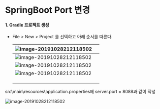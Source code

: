 # SpringBoot Port 변경



#### 1. Gradle 프로젝트 생성

- File > New > Project 를 선택하고 아래 순서를 따른다.

  | ![image-20191028212118502](https://github.com/Yujaehyeong/SpringBoot-with-IntelliJ/blob/master/%EC%9D%B4%EB%AF%B8%EC%A7%80/springboot/%EC%8A%A4%ED%94%84%EB%A7%81%EB%B6%80%ED%8A%B8%ED%94%84%EB%A1%9C%EC%A0%9D%ED%8A%B8%EC%83%9D%EC%84%B11.PNG) |      |
  | ---------------------------- | ---- |
  | ![image-20191028212118502](https://github.com/Yujaehyeong/SpringBoot-with-IntelliJ/blob/master/%EC%9D%B4%EB%AF%B8%EC%A7%80/springboot/%EC%8A%A4%ED%94%84%EB%A7%81%EB%B6%80%ED%8A%B8%ED%94%84%EB%A1%9C%EC%A0%9D%ED%8A%B8%EC%83%9D%EC%84%B12.PNG) |      |
  | ![image-20191028212118502](https://github.com/Yujaehyeong/SpringBoot-with-IntelliJ/blob/master/%EC%9D%B4%EB%AF%B8%EC%A7%80/springboot/%EC%8A%A4%ED%94%84%EB%A7%81%EB%B6%80%ED%8A%B8%ED%94%84%EB%A1%9C%EC%A0%9D%ED%8A%B8%EC%83%9D%EC%84%B13.PNG) |      |
  |     ![image-20191028212118502](https://github.com/Yujaehyeong/SpringBoot-with-IntelliJ/blob/master/%EC%9D%B4%EB%AF%B8%EC%A7%80/springboot/%EC%8A%A4%ED%94%84%EB%A7%81%EB%B6%80%ED%8A%B8%ED%94%84%EB%A1%9C%EC%A0%9D%ED%8A%B8%EC%83%9D%EC%84%B14.PNG)                         |      |
  |                              |      |
  |                              |      |
  |                              |      |

  

src\main\resources\application.properties에 server.port = 8088과 같이 작성



![image-20191028212118502](https://github.com/Yujaehyeong/SpringBoot-with-IntelliJ/blob/master/%EC%9D%B4%EB%AF%B8%EC%A7%80/springboot/port%EB%B3%80%EA%B2%BD.PNG?raw=true)

